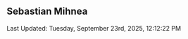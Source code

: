<h2>Sebastian Mihnea</h2>

<!--RECENT_ACTIVITY:start-->
<!--RECENT_ACTIVITY:end-->
<!--RECENT_ACTIVITY:last_update-->
Last Updated: Tuesday, September 23rd, 2025, 12:12:22 PM
<!--RECENT_ACTIVITY:last_update_end-->

<!---LOL-STATS-START-HERE--->
<!---LOL-STATS-END-HERE--->
